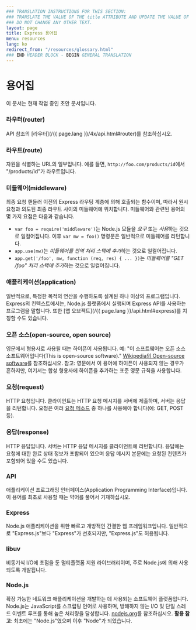 ```yaml
---
### TRANSLATION INSTRUCTIONS FOR THIS SECTION:
### TRANSLATE THE VALUE OF THE title ATTRIBUTE AND UPDATE THE VALUE OF THE lang ATTRIBUTE. 
### DO NOT CHANGE ANY OTHER TEXT. 
layout: page
title: Express 용어집
menu: resources
lang: ko
redirect_from: "/resources/glossary.html"
### END HEADER BLOCK - BEGIN GENERAL TRANSLATION
---
```


# 용어집

<div class="doc-box doc-warn">이 문서는 현재 작업 중인 초안 문서입니다.</div>

### 라우터(router)

API 참조의 [라우터](/{{ page.lang }}/4x/api.html#router)를 참조하십시오.

### 라우트(route)

자원을 식별하는 URL의 일부입니다.  예를 들면, `http://foo.com/products/id`에서 "/products/id"가 라우트입니다.

### 미들웨어(middleware)

최종 요청 핸들러 이전의 Express 라우팅 계층에 의해 호출되는 함수이며, 따라서 원시 요청과 의도된 최종 라우트 사이의 미들웨어에 위치합니다.  미들웨어와 관련된 용어의 몇 가지 요점은 다음과 같습니다.

  * `var foo = require('middleware')`는 Node.js 모듈을 *요구* 또는 *사용*하는 것으로 일컬어집니다. 이후 `var mw = foo()` 명령문은 일반적으로 미들웨어를 리턴합니다.
  * `app.use(mw)`는 *미들웨어를 전역 처리 스택에 추가*하는 것으로 일컬어집니다.
  * `app.get('/foo', mw, function (req, res) { ... })`는 *미들웨어를 "GET /foo" 처리 스택에 추가*하는 것으로 일컬어집니다.

### 애플리케이션(application)

일반적으로, 특정한 목적의 연산을 수행하도록 설계된 하나 이상의 프로그램입니다.  Express의 컨텍스트에서는, Node.js 플랫폼에서 실행되며 Express API를 사용하는 프로그램을 말합니다.  또한 [앱 오브젝트](/{{ page.lang }}/api.html#express)를 지칭할 수도 있습니다.

### 오픈 소스(open-source, open source)

영문에서 형용사로 사용될 때는 하이픈이 사용됩니다. 예: "이 소프트웨어는 오픈 소스 소프트웨어입니다(This is open-source software)." [Wikipedia의 Open-source software](http://en.wikipedia.org/wiki/Open-source_software)를 참조하십시오. 참고: 영문에서 이 용어에 하이픈이 사용되지 않는 경우가 흔하지만, 여기서는 합성 형용사에 하이픈을 추가하는 표준 영문 규칙을 사용합니다.

### 요청(request)

HTTP 요청입니다.  클라이언트는 HTTP 요청 메시지를 서버에 제출하며, 서버는 응답을 리턴합니다.  요청은 여러 [요청 메소드](https://en.wikipedia.org/wiki/Hypertext_Transfer_Protocol#Request_methods) 중 하나를 사용해야 합니다(예: GET, POST 등).

### 응답(response)

HTTP 응답입니다. 서버는 HTTP 응답 메시지를 클라이언트에 리턴합니다. 응답에는 요청에 대한 완료 상태 정보가 포함되어 있으며 응답 메시지 본문에는 요청된 컨텐츠가 포함되어 있을 수도 있습니다.

### API

애플리케이션 프로그래밍 인터페이스(Application Programming Interface)입니다.  이 용어를 최초로 사용할 때는 약어를 풀어서 기재하십시오.

### Express

Node.js 애플리케이션을 위한 빠르고 개방적인 간결한 웹 프레임워크입니다.  일반적으로 "Express.js"보다 "Express"가 선호되지만, "Express.js"도 허용됩니다.

### libuv

비동기식 I/O에 초점을 둔 멀티플랫폼 지원 라이브러리이며, 주로 Node.js에 의해 사용되도록 개발됩니다.

### Node.js

확장 가능한 네트워크 애플리케이션을 개발하는 데 사용되는 소프트웨어 플랫폼입니다. Node.js는 JavaScript를 스크립팅 언어로 사용하며, 방해하지 않는 I/O 및 단일 스레드 이벤트 루프를 통해 높은 처리량을 달성합니다.  [nodejs.org](http://nodejs.org/)를 참조하십시오. **활용 참고**: 최초에는 "Node.js"였으며 이후 "Node"가 되었습니다.

